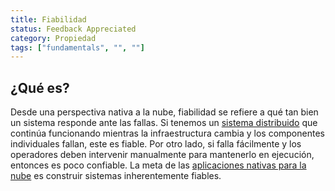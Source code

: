 ```yaml
---
title: Fiabilidad
status: Feedback Appreciated
category: Propiedad
tags: ["fundamentals", "", ""]
---
```


## ¿Qué es?

Desde una perspectiva nativa a la nube, fiabilidad se refiere a qué tan bien un sistema responde ante las fallas. 
Si tenemos un [sistema distribuido](/distributed-systems/) que continúa funcionando mientras la infraestructura cambia y los componentes individuales fallan, este es fiable. 
Por otro lado, si falla fácilmente y los operadores deben intervenir manualmente para mantenerlo en ejecución, entonces es poco confiable. 
La meta de las [aplicaciones nativas para la nube](/es/cloud-native-apps/) es construir sistemas inherentemente fiables.
